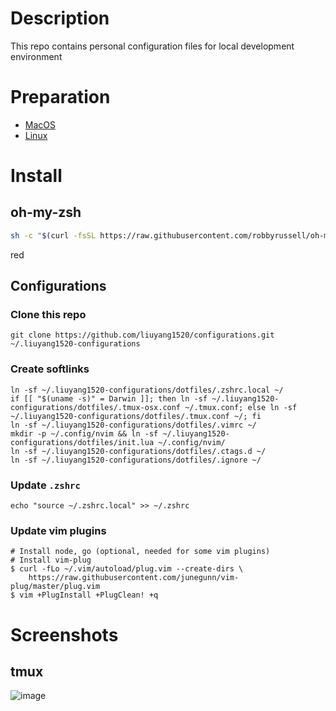 # Description
This repo contains personal configuration files for local development environment

# Preparation
- [MacOS](instructions/macos.md)
- [Linux](instructions/linux.md)

# Install
## oh-my-zsh
```bash
sh -c "$(curl -fsSL https://raw.githubusercontent.com/robbyrussell/oh-my-zsh/master/tools/install.sh)"
```
red

## Configurations
### Clone this repo
```
git clone https://github.com/liuyang1520/configurations.git  ~/.liuyang1520-configurations
```

### Create softlinks
```
ln -sf ~/.liuyang1520-configurations/dotfiles/.zshrc.local ~/
if [[ "$(uname -s)" = Darwin ]]; then ln -sf ~/.liuyang1520-configurations/dotfiles/.tmux-osx.conf ~/.tmux.conf; else ln -sf ~/.liuyang1520-configurations/dotfiles/.tmux.conf ~/; fi
ln -sf ~/.liuyang1520-configurations/dotfiles/.vimrc ~/
mkdir -p ~/.config/nvim && ln -sf ~/.liuyang1520-configurations/dotfiles/init.lua ~/.config/nvim/
ln -sf ~/.liuyang1520-configurations/dotfiles/.ctags.d ~/
ln -sf ~/.liuyang1520-configurations/dotfiles/.ignore ~/
```

### Update `.zshrc`
```
echo "source ~/.zshrc.local" >> ~/.zshrc
```

### Update vim plugins
```
# Install node, go (optional, needed for some vim plugins)
# Install vim-plug
$ curl -fLo ~/.vim/autoload/plug.vim --create-dirs \
    https://raw.githubusercontent.com/junegunn/vim-plug/master/plug.vim
$ vim +PlugInstall +PlugClean! +q
```


# Screenshots
## tmux
![image](https://user-images.githubusercontent.com/8689754/49188903-97c0be00-f329-11e8-865d-11e5081a34fd.png)

